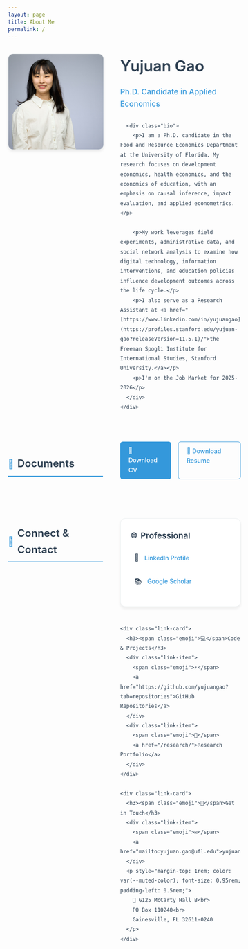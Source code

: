```yaml
---
layout: page
title: About Me
permalink: /
---
```


<style>
:root {
  --primary-color: #2c3e50;
  --accent-color: #3498db;
  --text-color: #2c3e50;
  --muted-color: #7f8c8d;
  --border-color: #ecf0f1;
  --hover-color: #f8f9fa;
}

.about-container {
  max-width: 900px;
  margin: 0 auto;
  font-family: -apple-system, BlinkMacSystemFont, 'Segoe UI', Roboto, sans-serif;
  line-height: 1.6;
  color: var(--text-color);
}

.profile-section {
  display: grid;
  grid-template-columns: 220px 1fr;
  gap: 2.5rem;
  margin: 2rem 0 3rem;
  align-items: start;
}

.profile-image {
  width: 220px;
  height: 220px;
  border-radius: 12px;
  object-fit: cover;
  box-shadow: 0 4px 6px rgba(0,0,0,0.07);
  border: 1px solid var(--border-color);
  transition: all 0.3s ease;
}

.profile-image:hover {
  transform: translateY(-2px);
  box-shadow: 0 8px 25px rgba(0,0,0,0.1);
}

.intro-content h1 {
  font-size: 2.2rem;
  font-weight: 600;
  color: var(--primary-color);
  margin: 0 0 0.5rem;
}

.subtitle {
  color: var(--accent-color);
  font-size: 1.1rem;
  font-weight: 500;
  margin-bottom: 1.5rem;
}

.bio p {
  margin-bottom: 1.2rem;
  font-size: 1.05rem;
}

.section-header {
  display: flex;
  align-items: center;
  margin: 3rem 0 1.5rem;
  padding-bottom: 0.5rem;
  border-bottom: 2px solid var(--accent-color);
}

.section-header h2 {
  font-size: 1.5rem;
  margin: 0;
  font-weight: 600;
  color: var(--primary-color);
}

.section-header .icon {
  font-size: 1.3rem;
  margin-right: 0.5rem;
  color: var(--accent-color);
}

.links-grid {
  display: grid;
  grid-template-columns: repeat(auto-fit, minmax(250px, 1fr));
  gap: 1.5rem;
  margin: 2rem 0;
}

.link-card {
  background: white;
  padding: 1.5rem;
  border-radius: 12px;
  box-shadow: 0 4px 6px rgba(0,0,0,0.07);
  border: 1px solid var(--border-color);
  transition: all 0.3s ease;
}

.link-card:hover {
  transform: translateY(-2px);
  box-shadow: 0 8px 25px rgba(0,0,0,0.1);
}

.link-card h3 {
  margin: 0 0 1rem;
  font-size: 1.2rem;
  font-weight: 600;
  color: var(--primary-color);
  display: flex;
  align-items: center;
}

.link-card h3 .emoji {
  margin-right: 0.5rem;
  font-size: 1.1rem;
}

.link-item {
  display: flex;
  align-items: center;
  margin: 0.8rem 0;
  padding: 0.5rem;
  border-radius: 6px;
  transition: all 0.2s ease;
}

.link-item:hover {
  background: var(--hover-color);
}

.link-item .emoji {
  margin-right: 0.8rem;
  font-size: 1rem;
}

.link-item a {
  color: var(--accent-color);
  text-decoration: none;
  font-weight: 500;
  transition: color 0.2s ease;
}

.link-item a:hover {
  color: #2980b9;
  text-decoration: underline;
}

.download-buttons {
  display: flex;
  gap: 1rem;
  margin-top: 1rem;
}

.btn {
  display: inline-block;
  padding: 0.6rem 1.2rem;
  background: var(--accent-color);
  color: white;
  text-decoration: none;
  border-radius: 6px;
  font-weight: 500;
  transition: all 0.2s ease;
}

.btn:hover {
  background: #2980b9;
  transform: translateY(-1px);
  color: white;
  text-decoration: none;
}

.btn-outline {
  background: transparent;
  color: var(--accent-color);
  border: 1px solid var(--accent-color);
}

.btn-outline:hover {
  background: var(--accent-color);
  color: white;
}

/* Responsive design */
@media (max-width: 768px) {
  .profile-section {
    grid-template-columns: 1fr;
    gap: 1.5rem;
    text-align: center;
  }
  
  .profile-image {
    width: 180px;
    height: 180px;
    margin: 0 auto;
  }
  
  .intro-content h1 {
    font-size: 1.8rem;
  }
  
  .links-grid {
    grid-template-columns: 1fr;
  }
  
  .download-buttons {
    flex-direction: column;
  }
  
  .about-container {
    padding: 0 1rem;
  }
}
</style>

<div class="about-container">
  <div class="profile-section">
    <img src="yujuangao.jpg" alt="Yujuan Gao" class="profile-image">
    <div class="intro-content">
      <h1>Yujuan Gao</h1>
      <p class="subtitle">Ph.D. Candidate in Applied Economics</p>
      
      <div class="bio">
        <p>I am a Ph.D. candidate in the Food and Resource Economics Department at the University of Florida. My research focuses on development economics, health economics, and the economics of education, with an emphasis on causal inference, impact evaluation, and applied econometrics.</p>
        
        <p>My work leverages field experiments, administrative data, and social network analysis to examine how digital technology, information interventions, and education policies influence development outcomes across the life cycle.</p>
        <p>I also serve as a Research Assistant at <a href="[https://www.linkedin.com/in/yujuangao](https://profiles.stanford.edu/yujuan-gao?releaseVersion=11.5.1)/">the Freeman Spogli Institute for International Studies, Stanford University.</a></p>
        <p>I'm on the Job Market for 2025-2026</p>
      </div>
    </div>
  </div>

  <div class="section-header">
    <span class="icon">📄</span>
    <h2>Documents</h2>
  </div>
  
  <div class="download-buttons">
    <a href="CV_Yujuan Gao.pdf" class="btn">📄 Download CV</a>
    <a href="Resume_Yujuan Gao.pdf" class="btn btn-outline">📑 Download Resume</a>
  </div>

  <div class="section-header">
    <span class="icon">🔗</span>
    <h2>Connect & Contact</h2>
  </div>

  <div class="links-grid">
    <div class="link-card">
      <h3><span class="emoji">🌐</span>Professional</h3>
      <div class="link-item">
        <span class="emoji">💼</span>
        <a href="https://www.linkedin.com/in/yujuangao/">LinkedIn Profile</a>
      </div>
      <div class="link-item">
        <span class="emoji">📚</span>
        <a href="https://scholar.google.com/citations?user=YOURREALID">Google Scholar</a>
      </div>
    </div>

    <div class="link-card">
      <h3><span class="emoji">💻</span>Code & Projects</h3>
      <div class="link-item">
        <span class="emoji">⚡</span>
        <a href="https://github.com/yujuangao?tab=repositories">GitHub Repositories</a>
      </div>
      <div class="link-item">
        <span class="emoji">🔬</span>
        <a href="/research/">Research Portfolio</a>
      </div>
    </div>

    <div class="link-card">
      <h3><span class="emoji">📧</span>Get in Touch</h3>
      <div class="link-item">
        <span class="emoji">✉️</span>
        <a href="mailto:yujuan.gao@ufl.edu">yujuan.gao@ufl.edu</a>
      </div>
      <p style="margin-top: 1rem; color: var(--muted-color); font-size: 0.95rem; padding-left: 0.5rem;">
        🏢 G125 McCarty Hall B<br>
        PO Box 110240<br>
        Gainesville, FL 32611-0240
      </p>
    </div>
  </div>
</div>
